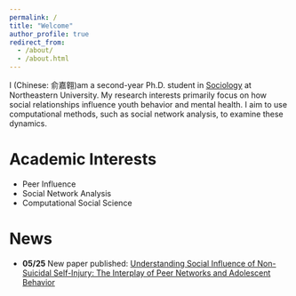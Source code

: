 ```yaml
---
permalink: /
title: "Welcome"
author_profile: true
redirect_from: 
  - /about/
  - /about.html
---
```


I (Chinese: 俞嘉翱)am a second-year Ph.D. student in [Sociology](https://cssh.northeastern.edu/socant/) at Northeastern University. My research interests primarily focus on how social relationships influence youth behavior and mental health. I aim to use computational methods, such as social network analysis, to examine these dynamics.

Academic Interests
======
- Peer Influence
- Social Network Analysis
- Computational Social Science
  
News
======
- **05/25**   New paper published: [Understanding Social Influence of Non-Suicidal Self-Injury: The Interplay of Peer Networks and Adolescent Behavior](https://link.springer.com/article/10.1007/s10964-025-02178-9)



